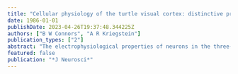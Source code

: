 ```yaml
---
title: "Cellular physiology of the turtle visual cortex: distinctive properties of pyramidal and stellate neurons"
date: 1986-01-01
publishDate: 2023-04-26T19:37:48.344225Z
authors: ["B W Connors", "A R Kriegstein"]
publication_types: ["2"]
abstract: "The electrophysiological properties of neurons in the three-layered dorsal cortex of the turtle, Pseudemys scripta elegans, have been studied in vitro. Intracellular recordings suggested two distinct classes of neuronal behavior. Cell labeling with either Lucifer Yellow or horseradish peroxidase revealed that these behaviors correlated with the two morphological classes of cortical neurons: pyramidal cells and stellate cells. Examination of Golgi-stained neurons of dorsal cortex did not uncover any other obvious classes. Pyramidal cells had their somata in the cell layer, and extended several densely spined apical dendrites through the molecular layer to the pia. They also had spiny basilar dendrites directed through the subcellular layer toward the ependymal border. Physiologically, pyramidal cells had relatively prolonged action potentials that showed marked frequency adaptation during a sustained suprathreshold current pulse. Their most striking characteristic was a tendency to fire two discrete sizes of action potential, one small (mean = 34 mV) and of relatively low threshold, the other large (mean = 76 mV) and of higher threshold. We hypothesize that at least some small spikes arise from distal dendritic sites, whereas large spikes are somatically generated. Both spikes were tetrodotoxin-sensitive, although calcium-dependent electrogenesis occurred when potassium channels were blocked. In contrast to pyramidal cells, the somata of stellate cells were found in the molecular and subcellular zones. Their dendrites tended to be horizontally oriented and spine-free. Stellate cells had relatively brief action potentials, each of which was followed by a large but short-lasting undershoot of membrane potential. Stellate cells showed little or no spike frequency adaptation. Spike amplitudes were always relatively uniform and large (mean = 73 mV). Thus, in the dorsal cortex of turtles, the pyramidal cells, which are projection neurons, and stellate cells, which are local GABAergic inhibitory neurons, have distinctly different membrane characteristics. The physiological properties of the two types of turtle cortical neurons are very similar to their counterparts in cortical structures of the mammalian telencephalon."
featured: false
publication: "*J Neurosci*"
---
```


